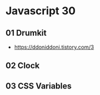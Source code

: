 # Javascript 30

## 01 Drumkit

- <https://ddoniddoni.tistory.com/3>

## 02 Clock

## 03 CSS Variables
